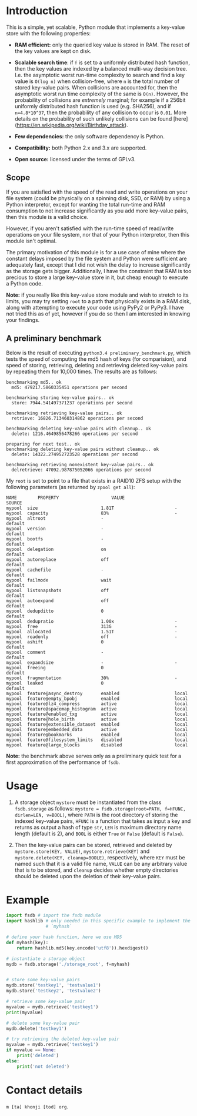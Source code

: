 Introduction
============

This is a simple, yet scalable, Python module that implements a key-value store
with the following properties:

  * **RAM efficient:** only the queried key value is stored in RAM. The reset
    of the key values are kept on disk.

  * **Scalable search time**: if `f` is set to a uniformly distributed hash
    function, then the key values are indexed by a balanced multi-way
    decision tree. I.e. the asymptotic worst run-time complexity to
    search and find a key value is `O(log n)` when collision-free, where `n`
    is the total number of stored key-value pairs. When collisions
    are accounted for, then the asymptotic worst run time complexity of the
    same is `O(n)`. However, the probability of
    collisions are _extremely_ marginal; for example if a 256bit uniformly
    distributed hash function is used (e.g. SHA256), and if `n=4.8*10^37`,
    then the probability of any collision to occur is `0.01`. More details on
    the probability of such unlikely collisions can be found [here]
    (https://en.wikipedia.org/wiki/Birthday_attack).

  * **Few dependencies:** the only software dependency is Python.

  * **Compatibility:** both Python 2.x and 3.x are supported.

  * **Open source:** licensed under the terms of GPLv3.

Scope
-----
If you are satisfied with the speed of the read and write operations on your
file system (could be physically on a spinning disk, SSD, or RAM) by using a
Python interpretor, except for wanting the total run-time and RAM
consumption to not increase significantly as you add more key-value pairs, then
this module is a valid choice.

However, if you aren't satisfied with the run-time speed of read/write
operations on your file system, nor that of your Python interpretor, then
this module isn't optimal.

The primary motivation of this module is for a use case of mine where the
constant delays imposed by the file system and Python were sufficient are
adequately fast, except that I did not wish the delay to increase significantly
as the storage gets bigger. Additionally, I have the constraint that RAM is too
precious to store a large key-value store in it, but cheap enough to execute a
Python code.

**Note:** if you really like this key-value store module and wish to stretch to its
limits, you may try setting `root` to a path that physically exists in a RAM
disk, along with attempting to execute your code using PyPy2 or PyPy3. I have
not tried this as of yet, however if you do so then I am interested in knowing
your findings.


A preliminary benchmark
-----------------------
Below is the result of executing `python3.4 preliminary_benchmark.py`, which
tests the speed of computing the md5 hash of keys (for comparision), and
speed of storing, retrieving, deleting and retrieving deleted key-value pairs
by repeating them for 10,000 times. The results are as follows:

```
benchmarking md5.. ok
  md5: 479217.5860335451 operations per second

benchmarking storing key-value pairs.. ok
  store: 7944.541497371237 operations per second

benchmarking retrieving key-value pairs.. ok
  retrieve: 16826.713460314862 operations per second

benchmarking deleting key-value pairs with cleanup.. ok
  delete: 1216.4649856478266 operations per second

preparing for next test.. ok
benchmarking deleting key-value pairs without cleanup.. ok
  delete: 14322.274952723528 operations per second

benchmarking retrieving nonexistent key-value pairs.. ok
  delretrieve: 47092.987875052066 operations per second
```

My `root` is set to point to a file that exists in a RAID10 ZFS setup with the
following parameters (as returned by `zpool get all`):
```
NAME        PROPERTY                    VALUE                       SOURCE
mypool  size                        1.81T                       -
mypool  capacity                    83%                         -
mypool  altroot                     -                           default
mypool  version                     -                           default
mypool  bootfs                      -                           default
mypool  delegation                  on                          default
mypool  autoreplace                 off                         default
mypool  cachefile                   -                           default
mypool  failmode                    wait                        default
mypool  listsnapshots               off                         default
mypool  autoexpand                  off                         default
mypool  dedupditto                  0                           default
mypool  dedupratio                  1.00x                       -
mypool  free                        313G                        -
mypool  allocated                   1.51T                       -
mypool  readonly                    off                         -
mypool  ashift                      0                           default
mypool  comment                     -                           default
mypool  expandsize                  -                           -
mypool  freeing                     0                           default
mypool  fragmentation               30%                         -
mypool  leaked                      0                           default
mypool  feature@async_destroy       enabled                     local
mypool  feature@empty_bpobj         enabled                     local
mypool  feature@lz4_compress        active                      local
mypool  feature@spacemap_histogram  active                      local
mypool  feature@enabled_txg         active                      local
mypool  feature@hole_birth          active                      local
mypool  feature@extensible_dataset  enabled                     local
mypool  feature@embedded_data       active                      local
mypool  feature@bookmarks           enabled                     local
mypool  feature@filesystem_limits   disabled                    local
mypool  feature@large_blocks        disabled                    local
```

**Note:** the benchmark above serves only as a preliminary quick test for a
first approximation of the performance of `fsdb`.


Usage
=====
  1. A storage object `mystore` must be instantiated from the class
     `fsdb.storage` as follows: `mystore = fsdb.storage(root=PATH, f=HFUNC, dirlen=LEN,
     v=BOOL)`, where `PATH` is the root directory of storing the indexed
     key-value pairs, `HFUNC` is a function that takes as input a key and
     returns as output a hash of type `str`, `LEN` is maximum directory name
     length (default is 2), and `BOOL` is either `True` or `False` (default is
     `False`).

  2. Then the key-value pairs can be stored, retrieved and deleted by
     `mystore.store(KEY, VALUE)`, `mystore.retrieve(KEY)` and
     `mystore.delete(KEY, cleanup=BOOLE)`, respectively, where `KEY` must be
     named such that it is a valid file name, `VALUE` can be any arbitrary
     value that is to be stored, and `cleanup` decides whether empty
     directories should be deleted upon the deletion of their key-value pairs.

Example
=======
```python
import fsdb # import the fsdb module
import hashlib # only needed in this specific example to implement the function
               # `myhash`

# define your hash function, here we use MD5
def myhash(key):
    return hashlib.md5(key.encode('utf8')).hexdigest()

# instantiate a storage object
mydb = fsdb.storage('./storage_root', f=myhash)


# store some key-value pairs
mydb.store('testkey1', 'testvalue1')
mydb.store('testkey2', 'testvalue2')

# retrieve some key-value pair
myvalue = mydb.retrieve('testkey1')
print(myvalue)

# delete some key-value pair
mydb.delete('testkey1')

# try retrieving the deleted key-value pair
myvalue = mydb.retrieve('testkey1')
if myvalue == None:
    print('deleted')
else:
    print('not deleted')
```

Contact details
===============
``m [ta] khonji [tod] org``.
